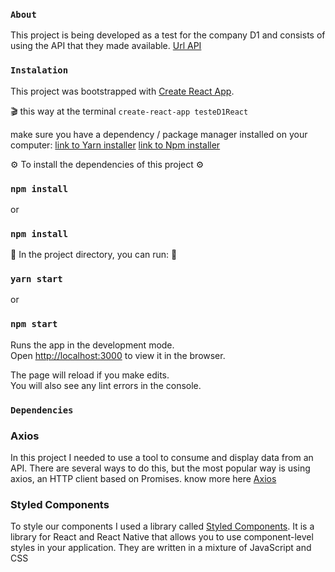 ### `About`

This project is being developed as a test for the company D1 and consists of using the API that they made available. [Url API](https://api-d1-test.herokuapp.com/api/filter)


### `Instalation`

This project was bootstrapped with [Create React App](https://github.com/facebook/create-react-app).

🎬 this way at the terminal `create-react-app testeD1React`

make sure you have a dependency / package manager installed on your computer:
 [link to Yarn installer](https://yarnpkg.com/getting-started/install)
[link to Npm installer](https://docs.npmjs.com/downloading-and-installing-node-js-and-npm)

⚙ To install the dependencies of this project ⚙

### `npm install` 
or 
### `npm install`

🚀 In the project directory, you can run: 🚀

### `yarn start`
or
### `npm start`

Runs the app in the development mode.<br />
Open [http://localhost:3000](http://localhost:3000) to view it in the browser.

The page will reload if you make edits.<br />
You will also see any lint errors in the console.

### `Dependencies`


### Axios
In this project I needed to use a tool to consume and display data from an API. There are several ways to do this, but the most popular way is using axios, an HTTP client based on Promises. 
know more here [Axios](https://www.npmjs.com/package/axios)


### Styled Components
To style our components I used a library called [Styled Components](https://styled-components.com/docs/basics). It is a library for React and React Native that allows you to use component-level styles in your application. They are written in a mixture of JavaScript and CSS










